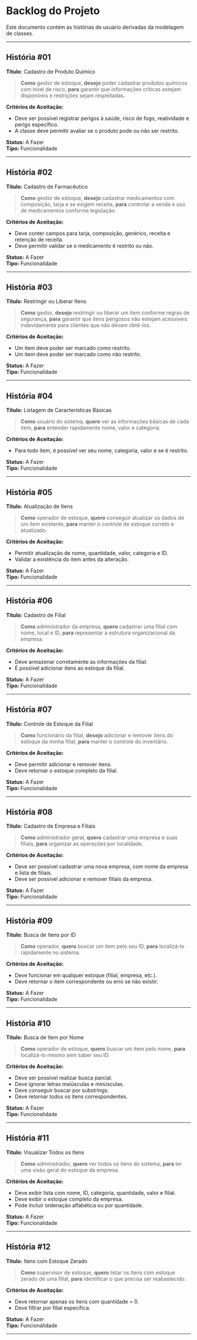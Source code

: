 # Backlog do Projeto

Este documento contém as histórias de usuário derivadas da modelagem de classes.

---

## História #01

**Título:** Cadastro de Produto Químico

> **Como** gestor de estoque, **desejo** poder cadastrar produtos químicos com nível de risco, **para** garantir que informações críticas estejam disponíveis e restrições sejam respeitadas.

**Critérios de Aceitação:**
- Deve ser possível registrar perigos à saúde, risco de fogo, reatividade e perigo específico.
- A classe deve permitir avaliar se o produto pode ou não ser restrito.

**Status:** A Fazer  
**Tipo:** Funcionalidade

<!-- <p align="center">
  <img src="link_para_imagem_01.png" alt="Cadastro Produto Químico">
</p> -->

---

## História #02

**Título:** Cadastro de Farmacêutico

> **Como** gestor de estoque, **desejo** cadastrar medicamentos com composição, tarja e se exigem receita, **para** controlar a venda e uso de medicamentos conforme legislação.

**Critérios de Aceitação:**
- Deve conter campos para tarja, composição, genérico, receita e retenção de receita.
- Deve permitir validar se o medicamento é restrito ou não.

**Status:** A Fazer  
**Tipo:** Funcionalidade

<!-- <p align="center">
  <img src="link.png" alt="Cadastro Farmacêutico">
</p> -->

---

## História #03

**Título:** Restringir ou Liberar Itens

> **Como** gestor, **desejo** restringir ou liberar um item conforme regras de segurança, **para** garantir que itens perigosos não estejam acessíveis indevidamente para clientes que não devam obtê-los.

**Critérios de Aceitação:**
- Um item deve poder ser marcado como restrito.
- Um item deve poder ser marcado como não restrito.

**Status:** A Fazer  
**Tipo:** Funcionalidade

<!-- <p align="center">
  <img src="link.png" alt="Restrições de Itens">
</p> -->

---

## História #04

**Título:** Listagem de Características Básicas

> **Como** usuário do sistema, **quero** ver as informações básicas de cada item, **para** entender rapidamente nome, valor e categoria.

**Critérios de Aceitação:**
- Para todo item, é possível ver seu nome, categoria, valor e se é restrito.

**Status:** A Fazer  
**Tipo:** Funcionalidade

<!-- <p align="center">
  <img src="link.png" alt="Características Básicas">
</p> -->

---

## História #05

**Título:** Atualização de Itens

> **Como** operador de estoque, **quero** conseguir atualizar os dados de um item existente, **para** manter o controle de estoque correto e atualizado.

**Critérios de Aceitação:**
- Permitir atualização de nome, quantidade, valor, categoria e ID.
- Validar a existência do item antes da alteração.

**Status:** A Fazer  
**Tipo:** Funcionalidade

<!-- <p align="center">
  <img src="link.png" alt="Atualização de Itens">
</p> -->

---

## História #06

**Título:** Cadastro de Filial

> **Como** administrador da empresa, **quero** cadastrar uma filial com nome, local e ID, **para** representar a estrutura organizacional da empresa.

**Critérios de Aceitação:**
- Deve armazenar corretamente as informações da filial.
- É possível adicionar itens ao estoque da filial.

**Status:** A Fazer  
**Tipo:** Funcionalidade

<!-- <p align="center">
  <img src="link.png" alt="Cadastro de Filial">
</p> -->

---

## História #07

**Título:** Controle de Estoque da Filial

> **Como** funcionário da filial, **desejo** adicionar e remover itens do estoque da minha filial, **para** manter o controle do inventário.

**Critérios de Aceitação:**
- Deve permitir adicionar e remover itens.
- Deve retornar o estoque completo da filial.

**Status:** A Fazer  
**Tipo:** Funcionalidade

<!-- <p align="center">
  <img src="link.png" alt="Estoque da Filial">
</p> -->

---

## História #08

**Título:** Cadastro de Empresa e Filiais

> **Como** administrador geral, **quero** cadastrar uma empresa e suas filiais, **para** organizar as operações por localidade.

**Critérios de Aceitação:**
- Deve ser possível cadastrar uma nova empresa, com nome da empresa e lista de filiais.
- Deve ser possível adicionar e remover filiais da empresa.

**Status:** A Fazer  
**Tipo:** Funcionalidade

<!-- <p align="center">
  <img src="link.png" alt="Cadastro de Empresa">
</p> -->

---

## História #09

**Título:** Busca de Itens por ID

> **Como** operador, **quero** buscar um item pelo seu ID, **para** localizá-lo rapidamente no sistema.

**Critérios de Aceitação:**
- Deve funcionar em qualquer estoque (filial, empresa, etc.).
- Deve retornar o item correspondente ou erro se não existir.

**Status:** A Fazer  
**Tipo:** Funcionalidade

<!-- <p align="center">
  <img src="link.png" alt="Busca por ID">
</p> -->

---

## História #10

**Título:** Busca de Item por Nome

> **Como** operador de estoque, **quero** buscar um item pelo nome, **para** localizá-lo mesmo sem saber seu ID.

**Critérios de Aceitação:**
- Deve ser possível realizar busca parcial.
- Deve ignorar letras maiúsculas e minúsculas.
- Deve conseguir buscar por substrings.
- Deve retornar todos os itens correspondentes.

**Status:** A Fazer  
**Tipo:** Funcionalidade

<!-- <p align="center">
  <img src="link.png" alt="Busca por Nome">
</p> -->

---

## História #11

**Título:** Visualizar Todos os Itens

> **Como** administrador, **quero** ver todos os itens do sistema, **para** ter uma visão geral do estoque da empresa.

**Critérios de Aceitação:**
- Deve exibir lista com nome, ID, categoria, quantidade, valor e filial.
- Deve exibir o estoque completo da empresa.
- Pode incluir ordenação alfabética ou por quantidade.

**Status:** A Fazer  
**Tipo:** Funcionalidade

<!-- <p align="center">
  <img src="link.png" alt="Listagem Geral de Itens">
</p> -->

---

## História #12

**Título:** Itens com Estoque Zerado

> **Como** supervisor de estoque, **quero** listar os itens com estoque zerado de uma filial, **para** identificar o que precisa ser reabastecido.

**Critérios de Aceitação:**
- Deve retornar apenas os itens com quantidade = 0.
- Deve filtrar por filial específica.

**Status:** A Fazer  
**Tipo:** Funcionalidade

<!-- <p align="center">
  <img src="link.png" alt="Estoque Zerado">
</p> -->

---